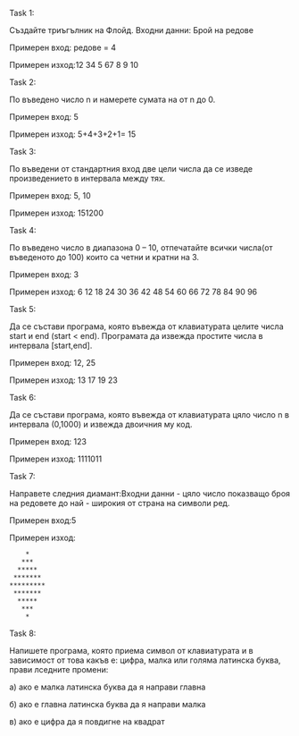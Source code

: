 Task 1:

Създайте триъгълник на Флойд. Входни данни: Брой на редове 

Примерен вход: редове = 4

Примерен изход:12  34  5  67  8  9  10

Task 2:

По въведено число n и намерете сумата на от n до 0.

Примерен вход: 5 

Примерен изход: 5+4+3+2+1= 15

Task 3:

По въведени от стандартния вход две цели числа да се изведе произведението в интервала между тях.

Примерен вход: 5, 10

Примерен изход: 151200

Task 4:

По въведено число в диапазона 0 – 10, отпечатайте всички числа(от въведеното до 100) които са четни и кратни на 3.

Примерен вход: 3

Примерен изход: 6 12 18 24 30 36 42 48 54 60 66 72 78 84 90 96

Task 5: 

Да се състави програма, която въвежда от клавиатурата целите числа start и end (start < end). Програмата да извежда простите числа в интервала [start,end]. 

Примерен вход: 12, 25

Примерен изход: 13 17 19 23

Task 6:

Да се състави програма, която въвежда от клавиатурата цяло число n в интервала (0,1000) и извежда двоичния му код. 

Примерен вход: 123 

Примерен изход: 1111011

Task 7:

Направете следния диамант:Входни данни - цяло число показващо броя на редовете до най - широкия от страна на символи ред.

Примерен вход:5

Примерен изход:

        *
       ***
      *****
     *******
    *********
     *******
      *****
       ***
        *

Task 8:

Напишете програма, която приема символ от клавиатурата и в зависимост от това какъв е: цифра, малка или голяма латинска буква, прави лседните промени:

 а) ако е малка латинска буква да я направи главна

 б) ако е главна латинска буква да я направи малка

 в) ако е цифра да я повдигне на квадрат
